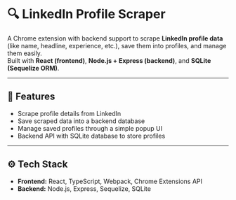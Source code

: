 # 🔍 LinkedIn Profile Scraper  

A Chrome extension with backend support to scrape **LinkedIn profile data** (like name, headline, experience, etc.), save them into profiles, and manage them easily.  
Built with **React (frontend)**, **Node.js + Express (backend)**, and **SQLite (Sequelize ORM)**.  

---

## 🚀 Features  

- Scrape profile details from LinkedIn  
- Save scraped data into a backend database  
- Manage saved profiles through a simple popup UI  
- Backend API with SQLite database to store profiles  

---

## ⚙️ Tech Stack  

- **Frontend:** React, TypeScript, Webpack, Chrome Extensions API  
- **Backend:** Node.js, Express, Sequelize, SQLite  
